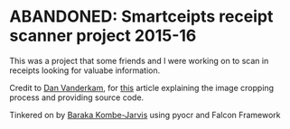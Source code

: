 # ABANDONED: Smartceipts receipt scanner project 2015-16

This was a project that some friends and I were working on to scan in receipts looking for valuabe
information.

Credit to [Dan Vanderkam](https://github.com/danvk), for
[this](http://www.danvk.org/2015/01/07/finding-blocks-of-text-in-an-image-using-python-opencv-and-numpy.html)
article explaining the image cropping process and providing source code.

Tinkered on by [Baraka Kombe-Jarvis](https://github.com/praxtice) using pyocr and Falcon Framework

